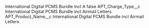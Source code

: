 <?xml version="1.0" encoding="UTF-8"?>
<CustomMetadata xmlns="http://soap.sforce.com/2006/04/metadata" xmlns:xsi="http://www.w3.org/2001/XMLSchema-instance" xmlns:xsd="http://www.w3.org/2001/XMLSchema">
    <label>International Digital PCMS Bundle incl A</label>
    <protected>false</protected>
    <values>
        <field>APT_Charge_Type__c</field>
        <value xsi:type="xsd:string">International Digital PCMS Bundle incl Airmail Letters</value>
    </values>
    <values>
        <field>APT_Product_Name__c</field>
        <value xsi:type="xsd:string">International Digital PCMS Bundle incl Airmail Letters</value>
    </values>
</CustomMetadata>
